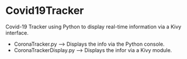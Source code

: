 # Covid19Tracker
Covid-19 Tracker using Python to display real-time information via a Kivy interface. 

* CoronaTracker.py --> Displays the info via the Python console.
* CoronaTrackerDisplay.py --> Displays the infor via a Kivy module.
